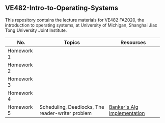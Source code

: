 ## VE482-Intro-to-Operating-Systems
This repository contains the lecture materials for VE482 FA2020, the introduction to operating systems, at University of Michigan, Shanghai Jiao Tong University Joint Institute.

|No.| Topics                           |  Resources | 
|----------|----------------------------------|------------|
| Homework 1 | |  |
| Homework 2 | |  |
| Homework 3 | |  |
| Homework 4 | |  |
| Homework 5 |Scheduling, Deadlocks, The reader-writer problem | [Banker's Alg Implementation](https://github.com/graveszhang/VE482-Intro-to-Operating-Systems/tree/master/homework/h5/banker_alg) |
